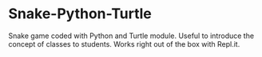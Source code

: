 # Snake-Python-Turtle
Snake game coded with Python and Turtle module. Useful to introduce the concept of classes to students. Works right out of the box with Repl.it. 
